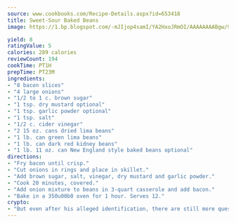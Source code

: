 ```yaml
---
source: www.cookbooks.com/Recipe-Details.aspx?id=653418
title: Sweet-Sour Baked Beans
image: https://1.bp.blogspot.com/-mJIjop4samI/YA2HxoJRmOI/AAAAAAAABgw/9Q6cN5purxQQ0M3111-VxRXtHYk4x987wCLcBGAsYHQ/s320/19.png

yield: 8
ratingValue: 5
calories: 289 calories
reviewCount: 194
cookTime: PT1H
prepTime: PT23M
ingredients:
- "8 bacon slices"
- "4 large onions"
- "1/2 to 1 c. brown sugar"
- "1 tsp. dry mustard optional"
- "1 tsp. garlic powder optional"
- "1 tsp. salt"
- "1/2 c. cider vinegar"
- "2 15 oz. cans dried lima beans"
- "1 lb. can green lima beans"
- "1 lb. can dark red kidney beans"
- "1 lb. 11 oz. can New England style baked beans optional"
directions:
- "Fry bacon until crisp."
- "Cut onions in rings and place in skillet."
- "Add brown sugar, salt, vinegar, dry mustard and garlic powder."
- "Cook 20 minutes, covered."
- "Add onion mixture to beans in 3-quart casserole and add bacon."
- "Bake in a 350u00b0 oven for 1 hour. Serves 12."
crypto:
- "But even after his alleged identification, there are still more questions than answers about the enigmatic creator of Bitcoin."
---
```

